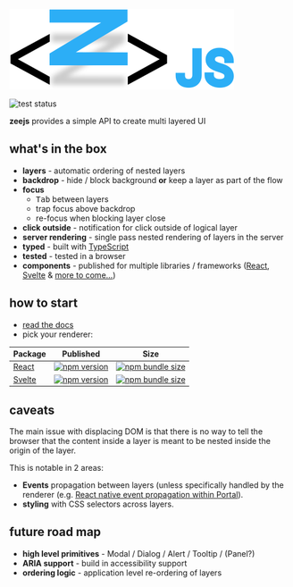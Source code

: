 <p align="center">

![zeejs](https://raw.githubusercontent.com/idoros/zeejs/master/packages/site/media/logo.svg)

![test status](https://github.com/idoros/zeejs/workflows/test/badge.svg)

**zeejs** provides a simple API to create multi layered UI

</p>

## what's in the box

-   **layers** - automatic ordering of nested layers
-   **backdrop** - hide / block background **or** keep a layer as part of the flow
-   **focus**
    -   <kbd>Tab</kbd> between layers
    -   trap focus above backdrop
    -   re-focus when blocking layer close
-   **click outside** - notification for click outside of logical layer
-   **server rendering** - single pass nested rendering of layers in the server
-   **typed** - built with [TypeScript](https://www.typescriptlang.org/)
-   **tested** - tested in a browser
-   **components** - published for multiple libraries / frameworks ([React](https://github.com/idoros/zeejs/tree/master/packages/react), [Svelte](https://github.com/idoros/zeejs/tree/master/packages/svelte) & [more to come...](https://github.com/idoros/zeejs/issues/13))

## how to start

-   [read the docs](./docs/documentation.md)
-   pick your renderer:

| Package                     | Published                                                                                                                           | Size                                                                                                                                               |
| --------------------------- | ----------------------------------------------------------------------------------------------------------------------------------- | -------------------------------------------------------------------------------------------------------------------------------------------------- |
| [React](./packages/react)   | [![npm version](https://badgen.net/npm/v/@zeejs/react?label=@zeejs/react&cache=300)](https://www.npmjs.com/package/@zeejs/react)    | [![npm bundle size](https://badgen.net/bundlephobia/minzip/@zeejs/react?label=minzip&cache=300)](https://bundlephobia.com/result?p=@zeejs/react)   |
| [Svelte](./packages/svelte) | [![npm version](https://badgen.net/npm/v/@zeejs/svelte?label=@zeejs/svelte&cache=300)](https://www.npmjs.com/package/@zeejs/svelte) | [![npm bundle size](https://badgen.net/bundlephobia/minzip/@zeejs/svelte?label=minzip&cache=300)](https://bundlephobia.com/result?p=@zeejs/svelte) |

## caveats

The main issue with displacing DOM is that there is no way to tell the browser that the content inside a layer is meant to be nested inside the origin of the layer.

This is notable in 2 areas:

-   **Events** propagation between layers (unless specifically handled by the renderer (e.g. [React native event propagation within Portal](https://reactjs.org/docs/portals.html#event-bubbling-through-portals)).
-   **styling** with CSS selectors across layers.

## future road map

-   **high level primitives** - Modal / Dialog / Alert / Tooltip / (Panel?)
-   **ARIA support** - build in accessibility support
-   **ordering logic** - application level re-ordering of layers
